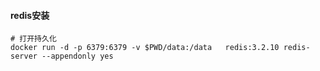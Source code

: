 #### redis安装
```
# 打开持久化
docker run -d -p 6379:6379 -v $PWD/data:/data   redis:3.2.10 redis-server --appendonly yes
```